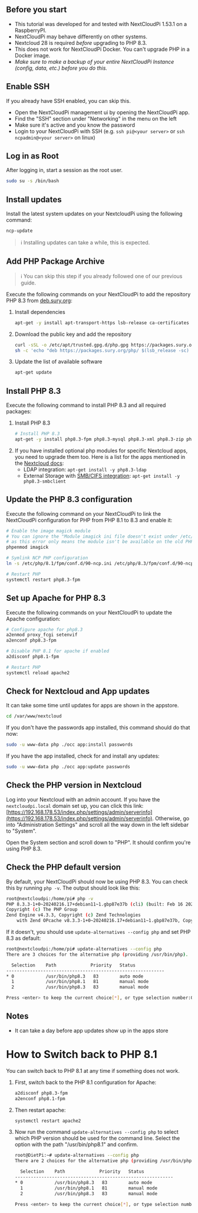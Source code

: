 ## Before you start
- This tutorial was developed for and tested with NextCloudPi 1.53.1 on a RaspberryPI.
- NextCloudPi may behave differently on other systems.
- Nextcloud 28 is required _before_ upgrading to PHP 8.3. 
- This does not work for NextCloudPi Docker. You can't upgrade PHP in a Docker image.
- _Make sure to make a backup of your entire NextCloudPi Instance (config, data, etc.) before you do this._

## Enable SSH
If you already have SSH enabled, you can skip this.

- Open the NextCloudPi management ui by opening the NextCloudPi app.
- Find the "SSH" section under "Networking" in the menu on the left
- Make sure it's active and you know the password
- Login to your NextCloudPi with SSH (e.g. `ssh pi@<your server>` or `ssh ncpadmin@<your server>` on linux)


## Log in as Root
After logging in, start a session as the root user.
```bash
sudo su -s /bin/bash
```


## Install updates
Install the latest system updates on your NextcloudPi using the following command:

```bash
ncp-update
```

> ℹ Installing updates can take a while, this is expected.


## Add PHP Package Archive
> ℹ You can skip this step if you already followed one of our previous guide.

Execute the following commands on your NextCloudPi to add the repository PHP 8.3 from [deb.sury.org](https://deb.sury.org/#php-packages):

1. Install dependencies
    ```bash
    apt-get -y install apt-transport-https lsb-release ca-certificates curl
    ```
2. Download the public key and add the repository
    ```bash
    curl -sSL -o /etc/apt/trusted.gpg.d/php.gpg https://packages.sury.org/php/apt.gpg
    sh -c 'echo "deb https://packages.sury.org/php/ $(lsb_release -sc) main" > /etc/apt/sources.list.d/php.list'
    ```
3. Update the list of available software
    ```bash
    apt-get update
    ```


## Install PHP 8.3
Execute the following command to install PHP 8.3 and all required packages:

1. Install PHP 8.3
    ```bash
    # Install PHP 8.3
    apt-get -y install php8.3-fpm php8.3-mysql php8.3-xml php8.3-zip php8.3-mbstring php8.3-gd php8.3-curl php8.3-redis php8.3-intl php8.3-bcmath php8.3-gmp php8.3-imagick imagemagick
    ```
2. If you have installed optional php modules for specific Nextcloud apps, you need to upgrade them too.
   Here is a list for the apps mentioned in the [Nextcloud docs](https://docs.nextcloud.com/server/latest/admin_manual/installation/source_installation.html):
    - LDAP integration: `apt-get install -y php8.3-ldap`
    - External Storage with [SMB/CIFS integration](https://docs.nextcloud.com/server/latest/admin_manual/configuration_files/external_storage/smb.html): `apt-get install -y php8.3-smbclient`


## Update the PHP 8.3 configuration
Execute the following command on your NextCloudPi to link the NextCloudPi configuration for PHP from PHP 8.1 to 8.3 and enable it:

```bash
# Enable the image magick module
# You can ignore the "Module imagick ini file doesn't exist under /etc/php/8.1/mods-available" error,
# as this error only means the module isn't be available on the old PHP version.
phpenmod imagick

# Symlink NCP PHP configuration
ln -s /etc/php/8.1/fpm/conf.d/90-ncp.ini /etc/php/8.3/fpm/conf.d/90-ncp.ini

# Restart PHP
systemctl restart php8.3-fpm
```



## Set up Apache for PHP 8.3
Execute the following commands on your NextCloudPi to update the Apache configuration:

```bash
# Configure apache for php8.3
a2enmod proxy_fcgi setenvif
a2enconf php8.3-fpm

# Disable PHP 8.1 for apache if enabled
a2disconf php8.1-fpm

# Restart PHP
systemctl reload apache2
```

## Check for Nextcloud and App updates
It can take some time until updates for apps are shown in the appstore.

```bash
cd /var/www/nextcloud
```

If you don't have the passwords app installed, this command should do that now:
```bash
sudo -u www-data php ./occ app:install passwords
```

If you have the app installed, check for and install any updates:
```bash
sudo -u www-data php ./occ app:update passwords
```


## Check the PHP version in Nextcloud
Log into your Nextcloud with an admin account.
If you have the `nextcloudpi.local` domain set up, you can click this link: [https://192.168.178.53/index.php/settings/admin/serverinfo](https://192.168.178.53/index.php/settings/admin/serverinfo).
Otherwise, go into "Administration Settings" and scroll all the way down in the left sidebar to "System".

Open the System section and scroll down to "PHP".
It should confirm you're using PHP 8.3.


## Check the PHP default version
By default, your NextCloudPi should now be using PHP 8.3.
You can check this by running `php -v`. The output should look like this:
```bash
root@nextcloudpi:/home/pi# php -v
PHP 8.3.3-1+0~20240216.17+debian11~1.gbp87e37b (cli) (built: Feb 16 2024 10:33:07) (NTS)
Copyright (c) The PHP Group
Zend Engine v4.3.3, Copyright (c) Zend Technologies
    with Zend OPcache v8.3.3-1+0~20240216.17+debian11~1.gbp87e37b, Copyright (c), by Zend Technologies
```

If it doesn't, you should use `update-alternatives --config php` and set PHP 8.3 as default:
```bash
root@nextcloudpi:/home/pi# update-alternatives --config php
There are 3 choices for the alternative php (providing /usr/bin/php).

  Selection    Path             Priority   Status
------------------------------------------------------------
* 0            /usr/bin/php8.3   83        auto mode
  1            /usr/bin/php8.1   81        manual mode
  2            /usr/bin/php8.3   83        manual mode

Press <enter> to keep the current choice[*], or type selection number:0
```

## Notes
- It can take a day before app updates show up in the apps store


# How to Switch back to PHP 8.1
You can switch back to PHP 8.1 at any time if something does not work.

1. First, switch back to the PHP 8.1 configuration for Apache:
    ```bash
    a2disconf php8.3-fpm
    a2enconf php8.1-fpm
    ```
2. Then restart apache:
    ```bash
    systemctl restart apache2
    ```
3. Now run the command `update-alternatives --config php` to select which PHP version should be used for the command line.
   Select the option with the path "/usr/bin/php8.1" and confirm.
    ```bash
    root@DietPi:~# update-alternatives --config php
    There are 2 choices for the alternative php (providing /usr/bin/php).
    
      Selection    Path             Priority   Status
    ------------------------------------------------------------
    * 0            /usr/bin/php8.3   83        auto mode
      1            /usr/bin/php8.1   81        manual mode
      2            /usr/bin/php8.3   83        manual mode
    
    Press <enter> to keep the current choice[*], or type selection number: 1
    ```